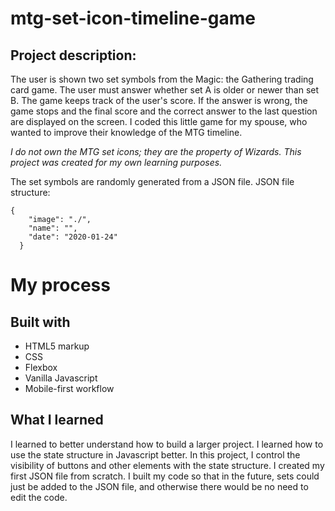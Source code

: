 # mtg-set-icon-timeline-game

## Project description:

The user is shown two set symbols from the Magic: the Gathering trading card game. The user must answer whether set A is older or newer than set B.
The game keeps track of the user's score. If the answer is wrong, the game stops and the final score and the correct answer to the last question are displayed on the screen.
I coded this little game for my spouse, who wanted to improve their knowledge of the MTG timeline.

_I do not own the MTG set icons; they are the property of Wizards. This project was created for my own learning purposes._

The set symbols are randomly generated from a JSON file. JSON file structure:

```
{
    "image": "./",
    "name": "",
    "date": "2020-01-24"
  }
```

# My process

## Built with

- HTML5 markup
- CSS
- Flexbox
- Vanilla Javascript
- Mobile-first workflow

## What I learned

I learned to better understand how to build a larger project. I learned how to use the state structure in Javascript better. In this project, I control the visibility of buttons and
other elements with the state structure.
I created my first JSON file from scratch. I built my code so that in the future, sets could just be added to the JSON file, and otherwise there would be no need to edit the code.
